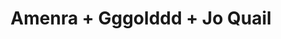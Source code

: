 ---
layout: post
category: concert
title: Amenra + Gggolddd + Jo Quail
artists: 
- Amenra
- Gggolddd
- Jo Quail
place: 
- Élysée Montmartre
country: France
city: Paris
---